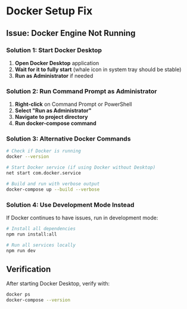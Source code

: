 # Docker Setup Fix

## Issue: Docker Engine Not Running

### Solution 1: Start Docker Desktop
1. **Open Docker Desktop** application
2. **Wait for it to fully start** (whale icon in system tray should be stable)
3. **Run as Administrator** if needed

### Solution 2: Run Command Prompt as Administrator
1. **Right-click** on Command Prompt or PowerShell
2. **Select "Run as Administrator"**
3. **Navigate to project directory**
4. **Run docker-compose command**

### Solution 3: Alternative Docker Commands
```bash
# Check if Docker is running
docker --version

# Start Docker service (if using Docker without Desktop)
net start com.docker.service

# Build and run with verbose output
docker-compose up --build --verbose
```

### Solution 4: Use Development Mode Instead
If Docker continues to have issues, run in development mode:

```bash
# Install all dependencies
npm run install:all

# Run all services locally
npm run dev
```

## Verification
After starting Docker Desktop, verify with:
```bash
docker ps
docker-compose --version
```